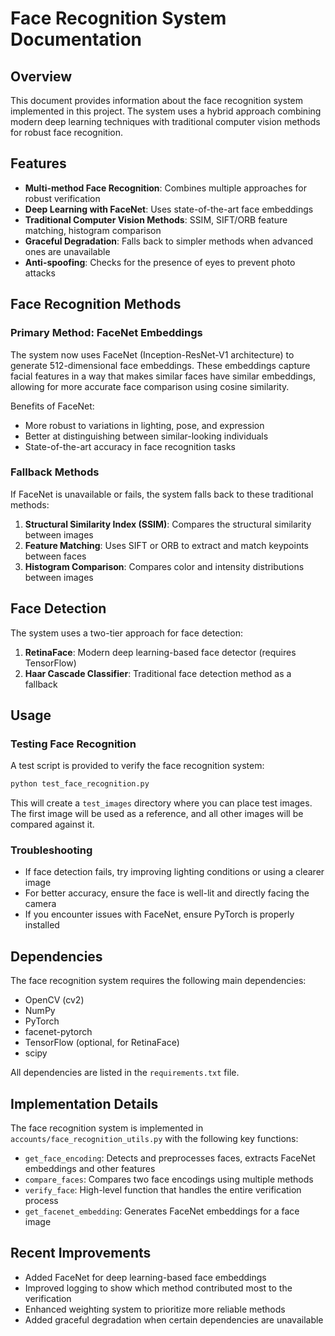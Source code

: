 # Face Recognition System Documentation

## Overview

This document provides information about the face recognition system implemented in this project. The system uses a hybrid approach combining modern deep learning techniques with traditional computer vision methods for robust face recognition.

## Features

- **Multi-method Face Recognition**: Combines multiple approaches for robust verification
- **Deep Learning with FaceNet**: Uses state-of-the-art face embeddings
- **Traditional Computer Vision Methods**: SSIM, SIFT/ORB feature matching, histogram comparison
- **Graceful Degradation**: Falls back to simpler methods when advanced ones are unavailable
- **Anti-spoofing**: Checks for the presence of eyes to prevent photo attacks

## Face Recognition Methods

### Primary Method: FaceNet Embeddings

The system now uses FaceNet (Inception-ResNet-V1 architecture) to generate 512-dimensional face embeddings. These embeddings capture facial features in a way that makes similar faces have similar embeddings, allowing for more accurate face comparison using cosine similarity.

Benefits of FaceNet:
- More robust to variations in lighting, pose, and expression
- Better at distinguishing between similar-looking individuals
- State-of-the-art accuracy in face recognition tasks

### Fallback Methods

If FaceNet is unavailable or fails, the system falls back to these traditional methods:

1. **Structural Similarity Index (SSIM)**: Compares the structural similarity between images
2. **Feature Matching**: Uses SIFT or ORB to extract and match keypoints between faces
3. **Histogram Comparison**: Compares color and intensity distributions between images

## Face Detection

The system uses a two-tier approach for face detection:

1. **RetinaFace**: Modern deep learning-based face detector (requires TensorFlow)
2. **Haar Cascade Classifier**: Traditional face detection method as a fallback

## Usage

### Testing Face Recognition

A test script is provided to verify the face recognition system:

```python
python test_face_recognition.py
```

This will create a `test_images` directory where you can place test images. The first image will be used as a reference, and all other images will be compared against it.

### Troubleshooting

- If face detection fails, try improving lighting conditions or using a clearer image
- For better accuracy, ensure the face is well-lit and directly facing the camera
- If you encounter issues with FaceNet, ensure PyTorch is properly installed

## Dependencies

The face recognition system requires the following main dependencies:

- OpenCV (cv2)
- NumPy
- PyTorch
- facenet-pytorch
- TensorFlow (optional, for RetinaFace)
- scipy

All dependencies are listed in the `requirements.txt` file.

## Implementation Details

The face recognition system is implemented in `accounts/face_recognition_utils.py` with the following key functions:

- `get_face_encoding`: Detects and preprocesses faces, extracts FaceNet embeddings and other features
- `compare_faces`: Compares two face encodings using multiple methods
- `verify_face`: High-level function that handles the entire verification process
- `get_facenet_embedding`: Generates FaceNet embeddings for a face image

## Recent Improvements

- Added FaceNet for deep learning-based face embeddings
- Improved logging to show which method contributed most to the verification
- Enhanced weighting system to prioritize more reliable methods
- Added graceful degradation when certain dependencies are unavailable